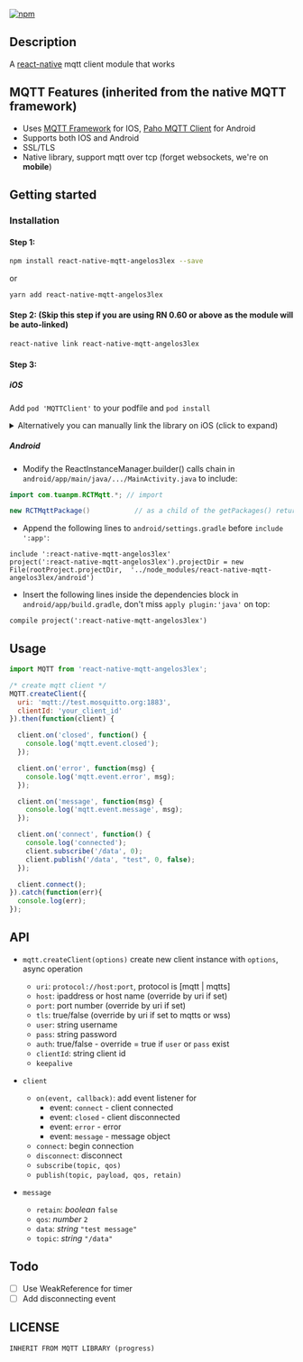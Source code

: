 [![npm](https://img.shields.io/npm/dt/react-native-mqtt.svg)]()

## Description

A [react-native](https://github.com/facebook/react-native) mqtt client module that works

## MQTT Features (inherited from the native MQTT framework)
* Uses [MQTT Framework](https://github.com/ckrey/MQTT-Client-Framework) for IOS, [Paho MQTT Client](https://eclipse.org/paho/clients/android/) for Android
* Supports both IOS and Android
* SSL/TLS
* Native library, support mqtt over tcp (forget websockets, we're on **mobile**)


## Getting started

### Installation

#### Step 1:
```bash
npm install react-native-mqtt-angelos3lex --save
```

or

```bash
yarn add react-native-mqtt-angelos3lex
```

#### Step 2: (Skip this step if you are using RN 0.60 or above as the module will be auto-linked)

```bash
react-native link react-native-mqtt-angelos3lex
```


#### Step 3:
##### iOS

Add `pod 'MQTTClient'` to your podfile and `pod install`

<details>
<summary>Alternatively you can manually link the library on iOS (click to expand)</summary>

In XCode, in the project navigator, right click `Libraries` ➜ `Add Files to [your project's name]`
* Go to `node_modules` ➜ `react-native-mqtt-angelos3lex` and add `RCTMqtt.xcodeproj`
* In XCode, in the project navigator, select your project. Add `libRCTmqtt.a` and `libicucore.tbd` to your project's `Build Phases` ➜ `Link Binary With Libraries`
* Click `RCTMqtt.xcodeproj` in the project navigator and go the `Build Settings` tab. Make sure 'All' is toggled on (instead of 'Basic'). In the `Search Paths` section, look for `Header Search Paths` and make sure it contains both `$(SRCROOT)/../../react-native/React` - mark  as `recursive`.

</details>



##### Android

*   Modify the ReactInstanceManager.builder() calls chain in `android/app/main/java/.../MainActivity.java` to include:

```java
import com.tuanpm.RCTMqtt.*; // import

new RCTMqttPackage()           // as a child of the getPackages() returned array
```

* Append the following lines to `android/settings.gradle` before `include ':app'`:

```
include ':react-native-mqtt-angelos3lex'
project(':react-native-mqtt-angelos3lex').projectDir = new File(rootProject.projectDir,  '../node_modules/react-native-mqtt-angelos3lex/android')

```


- Insert the following lines inside the dependencies block in `android/app/build.gradle`, don't miss `apply plugin:'java'` on top:

```
compile project(':react-native-mqtt-angelos3lex')
```



## Usage

```javascript
import MQTT from 'react-native-mqtt-angelos3lex';

/* create mqtt client */
MQTT.createClient({
  uri: 'mqtt://test.mosquitto.org:1883',
  clientId: 'your_client_id'
}).then(function(client) {

  client.on('closed', function() {
    console.log('mqtt.event.closed');
  });

  client.on('error', function(msg) {
    console.log('mqtt.event.error', msg);
  });

  client.on('message', function(msg) {
    console.log('mqtt.event.message', msg);
  });

  client.on('connect', function() {
    console.log('connected');
    client.subscribe('/data', 0);
    client.publish('/data', "test", 0, false);
  });

  client.connect();
}).catch(function(err){
  console.log(err);
});

```

## API

* `mqtt.createClient(options)`  create new client instance with `options`, async operation
  * `uri`: `protocol://host:port`, protocol is [mqtt | mqtts]
  * `host`: ipaddress or host name (override by uri if set)
  * `port`: port number (override by uri if set)
  * `tls`: true/false (override by uri if set to mqtts or wss)
  * `user`: string username
  * `pass`: string password
  * `auth`: true/false - override = true if `user` or `pass` exist
  * `clientId`: string client id
  * `keepalive`

* `client`
  * `on(event, callback)`: add event listener for
    * event: `connect` - client connected
    * event: `closed` - client disconnected
    * event: `error` - error
    * event: `message` - message object
  * `connect`: begin connection
  * `disconnect`: disconnect
  * `subscribe(topic, qos)`
  * `publish(topic, payload, qos, retain)`

* `message`
  * `retain`: *boolean* `false`
  * `qos`: *number* `2`
  * `data`: *string* `"test message"`
  * `topic`: *string* `"/data"`

## Todo

* [ ] Use WeakReference for timer
* [ ] Add disconnecting event

## LICENSE

```text
INHERIT FROM MQTT LIBRARY (progress)
```
